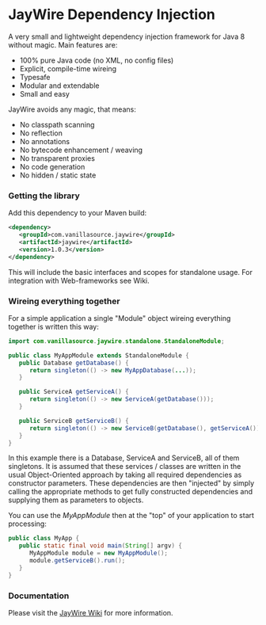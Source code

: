 JayWire Dependency Injection
============================

A very small and lightweight dependency injection framework for Java 8 without magic. Main features are:

* 100% pure Java code (no XML, no config files)
* Explicit, compile-time wireing
* Typesafe
* Modular and extendable
* Small and easy

JayWire avoids any magic, that means:

* No classpath scanning
* No reflection
* No annotations
* No bytecode enhancement / weaving
* No transparent proxies
* No code generation
* No hidden / static state

### Getting the library

Add this dependency to your Maven build:

```xml
<dependency>
   <groupId>com.vanillasource.jaywire</groupId>
   <artifactId>jaywire</artifactId>
   <version>1.0.3</version>
</dependency>
```

This will include the basic interfaces and scopes for standalone usage. 
For integration with Web-frameworks see Wiki.

### Wireing everything together

For a simple application a single "Module" object wireing everything together is written this way:

```java
import com.vanillasource.jaywire.standalone.StandaloneModule;

public class MyAppModule extends StandaloneModule {
   public Database getDatabase() {
      return singleton(() -> new MyAppDatabase(...));
   }

   public ServiceA getServiceA() {
      return singleton(() -> new ServiceA(getDatabase()));
   }

   public ServiceB getServiceB() {
      return singleton(() -> new ServiceB(getDatabase(), getServiceA());
   }
}
```

In this example there is a Database, ServiceA and ServiceB, all of them singletons. It is assumed
that these services / classes are written in the usual Object-Oriented approach by taking all required
dependencies as constructor parameters.
These dependencies are then "injected" by simply calling the appropriate methods to get fully constructed
dependencies and supplying them as parameters to objects.

You can use the _MyAppModule_ then at the "top" of your application to start processing:

```java
public class MyApp {
   public static final void main(String[] argv) {
      MyAppModule module = new MyAppModule();
      module.getServiceB().run();
   }
}
```

### Documentation

Please visit the [JayWire Wiki](https://github.com/vanillasource/jaywire/wiki) for more information.

